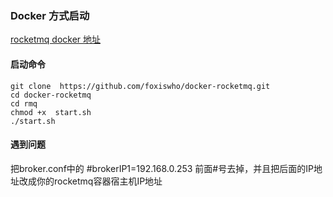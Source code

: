 ### Docker 方式启动
[rocketmq docker 地址](https://hub.docker.com/r/foxiswho/rocketmq)

#### 启动命令
```shell
git clone  https://github.com/foxiswho/docker-rocketmq.git
cd docker-rocketmq
cd rmq
chmod +x  start.sh
./start.sh
```

#### 遇到问题
把broker.conf中的 #brokerIP1=192.168.0.253 前面#号去掉，并且把后面的IP地址改成你的rocketmq容器宿主机IP地址